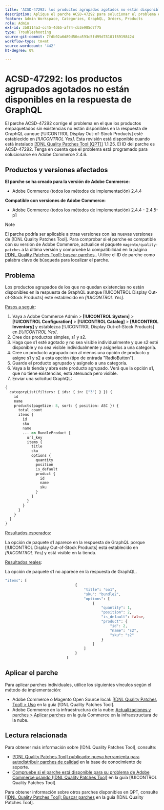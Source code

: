 ```yaml
---
title: 'ACSD-47292: los productos agrupados agotados no están disponibles en la respuesta de GraphQL'
description: Aplique el parche ACSD-47292 para solucionar el problema de Adobe Commerce en el que los productos agrupados sin existencias no están disponibles en la respuesta de GraphQL aunque "mostrar productos sin existencias" esté establecido en Sí.
feature: Admin Workspace, Categories, GraphQL, Orders, Products
role: Admin
exl-id: 3b8114a3-cc45-4d65-af74-cb3e905d7f75
type: Troubleshooting
source-git-commit: 7fdb02a6d89d50ea593c5fd99d78101f89198424
workflow-type: tm+mt
source-wordcount: '442'
ht-degree: 0%

---
```


# ACSD-47292: los productos agrupados agotados no están disponibles en la respuesta de GraphQL

El parche ACSD-47292 corrige el problema en el que los productos empaquetados sin existencias no están disponibles en la respuesta de GraphQL aunque [!UICONTROL Display Out-of-Stock Products] esté establecido en *[!UICONTROL Yes]*. Esta revisión está disponible cuando está instalado [[!DNL Quality Patches Tool (QPT)]](https://experienceleague.adobe.com/en/docs/commerce-operations/tools/quality-patches-tool/quality-patches-tool-to-self-serve-quality-patches) 1.1.25. El ID del parche es ACSD-47292. Tenga en cuenta que el problema está programado para solucionarse en Adobe Commerce 2.4.6.

## Productos y versiones afectados

**El parche se ha creado para la versión de Adobe Commerce:**

* Adobe Commerce (todos los métodos de implementación) 2.4.4

**Compatible con versiones de Adobe Commerce:**

* Adobe Commerce (todos los métodos de implementación) 2.4.4 - 2.4.5-p1

>[!NOTE]
>
>El parche podría ser aplicable a otras versiones con las nuevas versiones de [!DNL Quality Patches Tool]. Para comprobar si el parche es compatible con su versión de Adobe Commerce, actualice el paquete `magento/quality-patches` a la última versión y compruebe la compatibilidad en la página [[!DNL Quality Patches Tool]: buscar parches ](https://experienceleague.adobe.com/tools/commerce-quality-patches/index.html). Utilice el ID de parche como palabra clave de búsqueda para localizar el parche.

## Problema

Los productos agrupados de los que no quedan existencias no están disponibles en la respuesta de GraphQL aunque [!UICONTROL Display Out-of-Stock Products] esté establecido en *[!UICONTROL Yes]*.

<u>Pasos a seguir</u>:

1. Vaya a Adobe Commerce Admin > **[!UICONTROL System]** > **[!UICONTROL Configuration]** > **[!UICONTROL Catalog]** > **[!UICONTROL Inventory]** y establezca [!UICONTROL Display Out-of-Stock Products] en *[!UICONTROL Yes]*.
1. Cree dos productos simples, s1 y s2.
1. Haga que s1 esté agotado y no sea visible individualmente y que s2 esté disponible y no sea visible individualmente y asígnelos a una categoría.
1. Cree un producto agrupado con al menos una opción de producto y asigne s1 y s2 a esta opción (tipo de entrada &quot;RadioButton&quot;).
1. Guarde el producto agrupado y asígnelo a una categoría.
1. Vaya a la tienda y abra este producto agrupado. Verá que la opción s1, que no tiene existencias, está atenuada pero visible.
1. Enviar una solicitud GraphQL:

```GraphQL
{
  categoryList(filters: { ids: { in: ["3"] } }) {
    id
    name
    products(pageSize: 8, sort: { position: ASC }) {
      total_count
      items {
        id
        sku
        name
        ... on BundleProduct {
          url_key
          items {
            title
            sku
            options {
              quantity
              position
              is_default
              product {
                id
                name
                sku
              }
            }
          }
        }
      }
    }
  }
}
```

<u>Resultados esperados</u>:

La opción de paquete s1 aparece en la respuesta de GraphQL porque [!UICONTROL Display Out-of-Stock Products] está establecido en *[!UICONTROL Yes]* y está visible en la tienda.

<u>Resultados reales</u>:

La opción de paquete s1 no aparece en la respuesta de GraphQL.

```GraphQL
"items": [
                                {
                                    "title": "oo1",
                                    "sku": "bundle2",
                                    "options": [
                                        {
                                            "quantity": 1,
                                            "position": 2,
                                            "is_default": false,
                                            "product": {
                                                "id": 2,
                                                "name": "s2",
                                                "sku": "s2"
                                            }
                                        }
                                    ]
                                }
                            ]
```

## Aplicar el parche

Para aplicar parches individuales, utilice los siguientes vínculos según el método de implementación:

* Adobe Commerce o Magento Open Source local: [[!DNL Quality Patches Tool] > Uso](/help/tools/quality-patches-tool/usage.md) en la guía [!DNL Quality Patches Tool].
* Adobe Commerce en la infraestructura de la nube: [Actualizaciones y parches > Aplicar parches](https://experienceleague.adobe.com/docs/commerce-cloud-service/user-guide/develop/upgrade/apply-patches.html) en la guía Commerce en la infraestructura de la nube.

## Lectura relacionada

Para obtener más información sobre [!DNL Quality Patches Tool], consulte:

* [[!DNL Quality Patches Tool] publicado: nueva herramienta para autodistribuir parches de calidad](https://experienceleague.adobe.com/en/docs/commerce-operations/tools/quality-patches-tool/quality-patches-tool-to-self-serve-quality-patches) en la base de conocimiento de soporte.
* [Compruebe si el parche está disponible para su problema de Adobe Commerce usando [!DNL Quality Patches Tool]](/help/tools/quality-patches-tool/patches-available-in-qpt/check-patch-for-magento-issue-with-magento-quality-patches.md) en la guía [!UICONTROL Quality Patches Tool].


Para obtener información sobre otros parches disponibles en QPT, consulte [[!DNL Quality Patches Tool]: Buscar parches](https://experienceleague.adobe.com/tools/commerce-quality-patches/index.html) en la guía [!DNL Quality Patches Tool].
